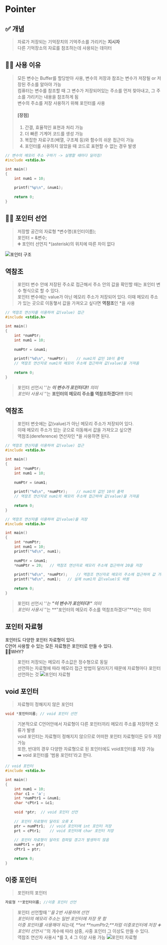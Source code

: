 # Pointer

## ✅ 개념
> 자료가 저장되는 기억장치의 기억주소를 가리키는 **지시자**<br>
> 다른 기억장소의 자료를 참조하는데 사용되는 데이터<br>

## 🤷‍♂️ 사용 이유
> 모든 변수는 Buffer를 할당받아 사용,
> 변수의 저장과 참조는 변수가 저장될 or 저장된 주소를 알아야 가능<br>
> 컴퓨터는 변수를 참조할 때 그 변수가 저장되어있는 주소를 먼저 찾아내고, 그 주소를 가리키는 내용을 참조하게 됨<br>
> 변수의 주소를 저장 사용하기 위해 포인터를 사용
> #### [장점]<br> 
> 1. 간결, 효율적인 표현과 처리 가능<br>
> 2. 더 빠른 기계어 코드를 생성 가능<br>
> 3. 복잡한 자료구조(배열, 구조체 등)와 함수의 쉬운 접근이 가능<br>
> 4. 포인터를 사용하지 않았을 때 코드로 표현할 수 없는 경우 발생

```c
// 변수의 메모리 주소 구하기 -> 실행할 때마다 달라짐!
#include <stdio.h>

int main()
{
    int num1 = 10;
    
    printf("%p\n", &num1);
    
    return 0;
}
```

## 🙋‍♀️ 포인터 선언
> 저장할 공간의 자료형 *변수명(포인터이름);<br>
> 포인터 = &변수;<br>
> ➕ 포인터 선언지 *(asterisk)의 위치에 따른 차이 없다

![포인터 구조](https://dojang.io/pluginfile.php/338/mod_page/content/23/unit34-3.png)

## 역참조
> 포인터 변수 안에 저장된 주소로 접근해서 주소 안의 값을 확인할 때는 포인터 변수 형식으로 할 수 있다.<br>
> 포인터 변수에는 value가 아닌 메모리 주소가 저장되어 있다. 이때 메모리 주소가 있는 곳으로 이동햏서 값을 가져오고 싶다면 **역참조**인 *을 사용

```c
// 역참조 연산자를 이용하여 값(value) 접근
#include <stdio.h>

int main()
{
    int *numPtr;
    int num1 = 10;
    
    numPtr = &num1;
    
    printf("%d\n", *numPtr);	// num1의 값인 10이 출력
    // 역참조 연산자로 num1의 메모리 주소에 접근하여 값(value)을 가져옴
    
    return 0;
}
```
> 포인터 선언시 '*'는 **이 변수가 포인터다!!** 의미<br>
> 포인터 사용시 '*'는 **포인터의 메모리 주소를 역참조하겠다!!!** 의미<br>

## 역참조<br>
> 포인터 변숫에는 값(value)가 아닌 메모리 주소가 저장되어 있다.<br>
> 이때 메모리 주소가 있는 곳으로 이동해서 값을 가져오고 싶으면<br>
> 역참조(dereference) 연산자인 *을 사용하면 된다.
```c
// 역참조 연산자를 이용하여 값(value) 접근
#include <stdio.h>

int main()
{
    int *numPtr;
    int num1 = 10;
    
    numPtr = &num1;
    
    printf("%d\n", *numPtr);	// num1의 값인 10이 출력
    // 역참조 연산자로 num1의 메모리 주소에 접근하여 값(value)을 가져옴
    
    return 0;
}
```
```c
// 역참조 연산자를 이용하여 값(value)을 저장
#include <stdio.h>

int main()
{
    int *numPtr;
    int num1 = 10;
    printf("%d\n", num1);
    
    numPtr = &num1;
    *numPtr = 20;	// 역참조 연산자로 메모리 주소에 접근하여 20을 저장
    
    printf("%d\n", *numPtr);	// 역참조 연산자로 메모리 주소에 접근하여 값 가져옴
    printf("%d\n", num1);	// 실제 num1의 값(value)도 바뀜
    
    return 0;
}
```
> 포인터 선언시 '*'는 **"이 변수가 포인터다!"** 의미<br>
> 포인터 사용시 '*'는 **"포인터의 메모리 주소를 역참조하겠다!"**라는 의미<br>

## 포인터 자료형<br>
포인터도 다양한 포인터 자료형이 있다.<br>
C언어 사용할 수 있는 모든 자료형은 포인터로 만들 수 있다.<br>
🤷‍♀️WHY?<br>
> 포인터 저장되는 메모리 주소값은 정수형으로 동일<br>
> 선언하는 자료형에 따라 메모리 접근 방법이 달라지기 때문에 자료형마다 포인터 선언하는 것
![포인터 자료형](https://media.vlpt.us/images/kimdukbae/post/dc6c3d0f-6cf4-4128-8185-cd4125adfb80/image.png)

## void 포인터
> 자료형이 정해지지 않은 포인터
```c
void *포인터이름; // void 포인터 선언
```
> 기본적으로 C언어안에서 자료형이 다른 포인터끼리 메모리 주소를 저장하면 오류가 발생<br>
> void 포인터는 자료형이 정해지지 않으므로 어떠한 포인터 자료형이든 모두 저장 가능<br>
> 또한, 반대의 경우 다양한 자료형으로 된 포인터에도 void포인터를 저장 가능<br>
> ➡️ void 포인터를 '범용 포인터'라고 한다.
```c
// void 포인터
#include <stdio.h>

int main()
{
    int num1 = 10;
    char c1 = 'a';
    int *numPtr1 = &num1;
    char *cPtr1 = &c1;
    
    void *ptr;	// void 포인터 선언
    
    // 포인터 자료형이 달라도 오류 X
    ptr = numPtr1;	// void 포인터에 int 포인터 저장
    prt = cPtr1;	// void 포인터에 char 포인터 저장
    
    // 포인터 자료형이 달라도 컴파일 경고가 발생하지 않음
    numPtr1 = ptr;
    cPtr1 = ptr;
    
    return 0;
}
```

## 이중 포인터<br>
> 포인터의 포인터<br>
```c
자료형 **포인터이름; //이중 포인터 선언
```
> 포인터 선언할때 '*'을 2번 사용하여 선언<br>
> 포인터의 메모리 주소는 일반 포인터에 저장 못 함<br>
> 이중 포인터를 사용해야 되는데, **int **numPtr2;**처럼 이중포인터에 저장
> ➕ 포인터 선언시 '*'의 개수에 따라 삼중, 사중 포인터 그 이상도 만들 수 있다.<br>
> 역참조 연산자 사용시 *를 3, 4 그 이상 사용 가능
![포인터 자료형](https://media.vlpt.us/images/kimdukbae/post/67d6bb9c-4e20-4ead-aebd-2ce10d4ae337/image.png)
